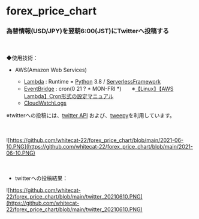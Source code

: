 # forex_price_chart

### 為替情報(USD/JPY)を翌朝6:00(JST)にTwitterへ投稿する
　

◆使用技術：

- AWS(Amazon Web Services)

  - [Lambda](https://aws.amazon.com/jp/lambda/?nc2=h_ql_prod_fs_lbd) : Runtime = [Python](https://www.python.org/) 3.8 / [ServerlessFramework](https://app.serverless.com/)
  - [EventBridge](https://aws.amazon.com/jp/eventbridge/?nc2=h_ql_prod_serv_eb) : cron(0 21 ? * MON-FRI *)　　※[【Linux】【AWS Lambda】Cron形式の設定マニュアル](https://qiita.com/_whitecat_22/items/20987f265b97ec3fbacf)
  - [CloudWatchLogs](https://aws.amazon.com/jp/cloudwatch/?nc2=h_ql_prod_mg_cw)

※twitterへの投稿には、[twitter API](https://developer.twitter.com/en/docs/twitter-api) および、[tweepy](https://www.tweepy.org/)を利用しています。

　

![https://github.com/whitecat-22/forex_price_chart/blob/main/2021-06-10.PNG](https://github.com/whitecat-22/forex_price_chart/blob/main/2021-06-10.PNG)

　

- twitterへの投稿結果：

![https://github.com/whitecat-22/forex_price_chart/blob/main/twitter_20210610.PNG](https://github.com/whitecat-22/forex_price_chart/blob/main/twitter_20210610.PNG)
